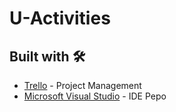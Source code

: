 # U-Activities
## Built with 🛠️

* [Trello](https://trello.com) - Project Management
* [Microsoft Visual Studio](https://visualstudio.microsoft.com) - IDE
Pepo